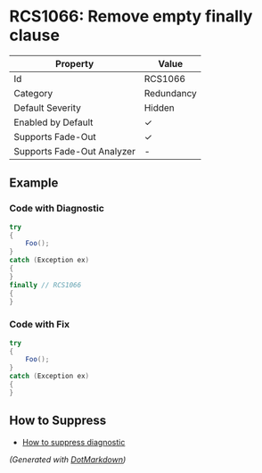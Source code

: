 # RCS1066: Remove empty finally clause

| Property                    | Value      |
| --------------------------- | ---------- |
| Id                          | RCS1066    |
| Category                    | Redundancy |
| Default Severity            | Hidden     |
| Enabled by Default          | &#x2713;   |
| Supports Fade\-Out          | &#x2713;   |
| Supports Fade\-Out Analyzer | \-         |

## Example

### Code with Diagnostic

```csharp
try
{
    Foo();
}
catch (Exception ex)
{
}
finally // RCS1066
{
}
```

### Code with Fix

```csharp
try
{
    Foo();
}
catch (Exception ex)
{
}
```

## How to Suppress

* [How to suppress diagnostic](../HowToConfigureAnalyzers#how-to-suppress-a-diagnostic.md)

*\(Generated with [DotMarkdown](http://github.com/JosefPihrt/DotMarkdown)\)*